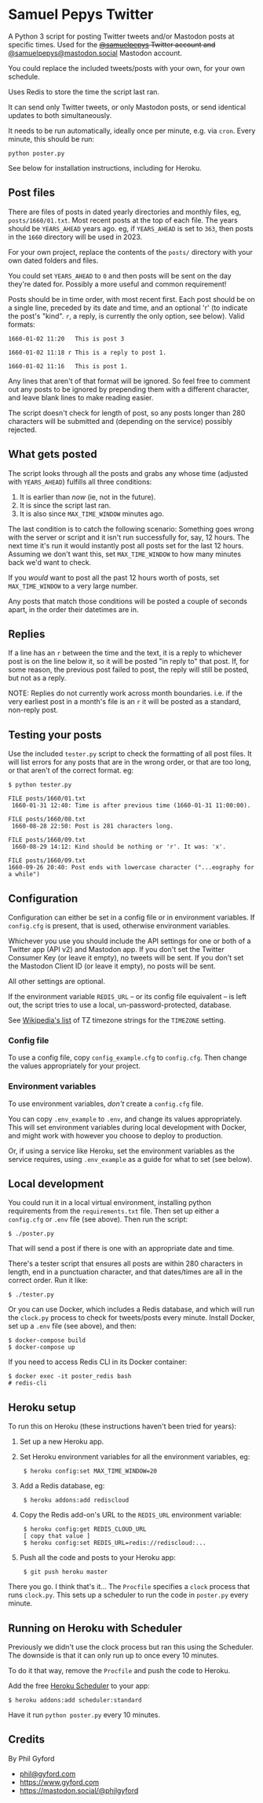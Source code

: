 # Samuel Pepys Twitter

A Python 3 script for posting Twitter tweets and/or Mastodon posts at specific
times. Used for the ~~[@samuelpepys](http://twitter.com/samuelpepys) Twitter
account and~~ [@samuelpepys@mastodon.social](https://mastodon.social/@samuelpepys)
Mastodon account.

You could replace the included tweets/posts with your own, for your own
schedule.

Uses Redis to store the time the script last ran.

It can send only Twitter tweets, or only Mastodon posts, or send identical
updates to both simultaneously.

It needs to be run automatically, ideally once per minute, e.g. via `cron`.
Every minute, this should be run:

    python poster.py

See below for installation instructions, including for Heroku.


## Post files

There are files of posts in dated yearly directories and monthly files, eg,
`posts/1660/01.txt`. Most recent posts at the top of each file. The years
should be `YEARS_AHEAD` years ago. eg, if `YEARS_AHEAD` is set to `363`, then
posts in the `1660` directory will be used in 2023.

For your own project, replace the contents of the `posts/` directory with your
own dated folders and files.

You could set `YEARS_AHEAD` to `0` and then posts will be sent on the day
they're dated for. Possibly a more useful and common requirement!

Posts should be in time order, with most recent first. Each post should be on
a single line, preceded by its date and time,  and an optional 'r' (to indicate
the post's "kind". `r`, a reply, is currently the only option, see below). Valid
formats:

    1660-01-02 11:20   This is post 3

    1660-01-02 11:18 r This is a reply to post 1.

    1660-01-02 11:16   This is post 1.

Any lines that aren't of that format will be ignored. So feel free to comment
out any posts to be ignored by prepending them with a different character, and
leave blank lines to make reading easier.

The script doesn't check for length of post, so any posts longer than 280
characters will be submitted and (depending on the service) possibly rejected.


## What gets posted

The script looks through all the posts and grabs any whose time (adjusted with
`YEARS_AHEAD`) fulfills all three conditions:

1. It is earlier than *now* (ie, not in the future).
2. It is since the script last ran.
3. It is also since `MAX_TIME_WINDOW` minutes ago.

The last condition is to catch the following scenario: Something goes wrong with
the server or script and it isn't run successfully for, say, 12 hours. The next
time it's run it would instantly post all posts set for the last 12 hours.
Assuming we don't want this, set `MAX_TIME_WINDOW` to how many minutes back we'd
want to check.

If you *would* want to post all the past 12 hours worth of posts, set
`MAX_TIME_WINDOW` to a very large number.

Any posts that match those conditions will be posted a couple of seconds apart,
in the order their datetimes are in.


## Replies

If a line has an `r` between the time and the text, it is a reply to whichever
post is on the line below it, so it will be posted "in reply to" that post.
If, for some reason, the previous post failed to post, the reply will still
be posted, but not as a reply.

NOTE: Replies do not currently work across month boundaries. i.e. if the very
earliest post in a month's file is an `r` it will be posted as a standard,
non-reply post.


## Testing your posts

Use the included `tester.py` script to check the formatting of all post files.
It will list errors for any posts that are in the wrong order, or that are too
long, or that aren't of the correct format. eg:

	$ python tester.py

	FILE posts/1660/01.txt
	 1660-01-31 12:40: Time is after previous time (1660-01-31 11:00:00).

	FILE posts/1660/08.txt
	 1660-08-28 22:50: Post is 281 characters long.

	FILE posts/1660/09.txt
	 1660-08-29 14:12: Kind should be nothing or 'r'. It was: 'x'.

    FILE posts/1660/09.txt
    1660-09-26 20:40: Post ends with lowercase character ("...eography for a while")


## Configuration

Configuration can either be set in a config file or in environment variables.
If `config.cfg` is present, that is used, otherwise environment variables.

Whichever you use you should include the API settings for one or both of a
Twitter app (API v2) and Mastodon app. If you don't set the Twitter Consumer Key (or
leave it empty), no tweets will be sent. If you don't set the Mastodon Client
ID (or leave it empty), no posts will be sent.

All other settings are optional.

If the environment variable `REDIS_URL` – or its config file equivalent – is
left out, the script tries to use a local, un-password-protected, database.

See [Wikipedia's list](http://en.wikipedia.org/wiki/List_of_tz_database_time_zones)
of TZ timezone strings for the `TIMEZONE` setting.

### Config file

To use a config file, copy `config_example.cfg` to `config.cfg`. Then change the
values appropriately for your project.

### Environment variables

To use environment variables, *don't* create a `config.cfg` file.

You can copy `.env_example` to `.env`, and change its values appropriately. This
will set environment variables during local development with Docker, and might
work with however you choose to deploy to production.

Or, if using a service like Heroku, set the environment variables as the service
requires, using `.env_example` as a guide for what to set (see below).


## Local development

You could run it in a local virtual environment, installing python requirements
from the `requirements.txt` file. Then set up either a `config.cfg` or `.env`
file (see above). Then run the script:

    $ ./poster.py

That will send a post if there is one with an appropriate date and time.

There's a tester script that ensures all posts are within 280 characters in length,
end in a punctuation character, and that dates/times are all in the correct
order. Run it like:

    $ ./tester.py

Or you can use Docker, which includes a Redis database, and which will run the
`clock.py` process to check for tweets/posts every minute. Install Docker,
set up a `.env` file (see above), and then:

    $ docker-compose build
    $ docker-compose up

If you need to access Redis CLI in its Docker container:

    $ docker exec -it poster_redis bash
    # redis-cli

## Heroku setup

To run this on Heroku (these instructions haven't been tried for years):

1. Set up a new Heroku app.

2. Set Heroku environment variables for all the environment variables, eg:

        $ heroku config:set MAX_TIME_WINDOW=20

3. Add a Redis database, eg:

        $ heroku addons:add rediscloud

4. Copy the Redis add-on's URL to the `REDIS_URL` environment variable:

        $ heroku config:get REDIS_CLOUD_URL
        [ copy that value ]
        $ heroku config:set REDIS_URL=redis://rediscloud:...

5. Push all the code and posts to your Heroku app:

        $ git push heroku master

There you go. I think that's it... The `Procfile` specifies a `clock` process
that runs `clock.py`. This sets up a scheduler to run the code in `poster.py`
every minute.


## Running on Heroku with Scheduler

Previously we didn't use the clock process but ran this using the Scheduler.
The downside is that it can only run up to once every 10 minutes.

To do it that way, remove the `Procfile` and push the code to Heroku.

Add the free [Heroku Scheduler](https://addons.heroku.com/scheduler) to your
app:

    $ heroku addons:add scheduler:standard

Have it run `python poster.py` every 10 minutes.


## Credits

By Phil Gyford

* phil@gyford.com
* https://www.gyford.com
* https://mastodon.social/@philgyford
